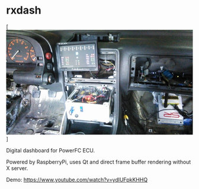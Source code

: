 # rxdash

[![Proj](img/dash1.jpg)]

Digital dashboard for PowerFC ECU.

Powered by RaspberryPi, uses Qt and direct frame buffer rendering without X server.

Demo: https://www.youtube.com/watch?v=ydlUFpkKHHQ
